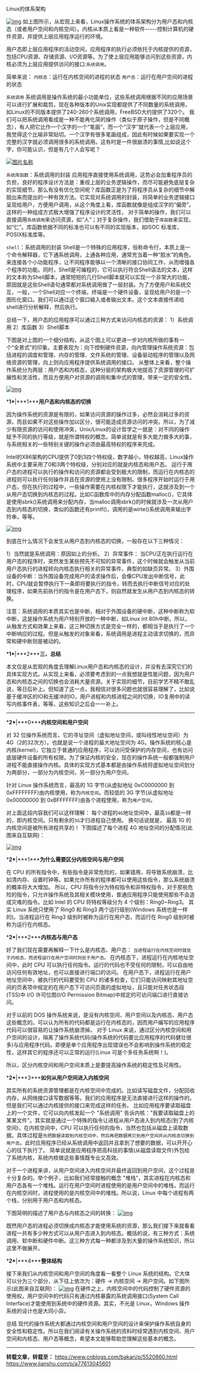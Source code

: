 Linux的体系架构

[![img](用户态和内核态.assets/1060878-20210108164234198-1644124255.png)](https://img2020.cnblogs.com/blog/1060878/202101/1060878-20210108164234198-1644124255.png)
如上图所示，从宏观上来看，Linux操作系统的体系架构分为用户态和内核态（或者用户空间和内核空间）。内核从本质上看是一种软件-----控制计算机的硬件资源，并提供上层应用程序运行的环境。

用户态即上层应用程序的活动空间，应用程序的执行必须依托于内核提供的资源，包括CPU资源、存储资源、I/O资源等。为了使上层应用能够访问到这些资源，内核必须为上层应用提供访问的接口:`系统调用`。

简单来说：
`内核态`：运行在内核空间的进程的状态
`用户态`：运行在用户空间的进程的状态

`系统调用`
系统调用是操作系统的最小功能单位，这些系统调用根据不同的应用场景可以进行扩展和裁剪，现在各种版本的Unix实现都提供了不同数量的系统调用，如Linux的不同版本提供了240-260个系统调用，FreeBSD大约提供了320个。
我们可以把系统调用看成是一种不能再化简的操作（类似于原子操作，但是不同概念），有人把它比作一个汉字的一个“笔画”，而一个“汉字”就代表一个上层应用，我觉得这个比喻非常贴切。一个汉字有很多笔画组成，因此有时候如果要实现一个完整的汉字就必须调用很多的系统调用。这有时是一件很崩溃的事情,比如说这个字，你可能认识，但是有几个人会写呢？

[![图片名称](用户态和内核态.assets/1060878-20210108164928230-495819299.png)](https://img2020.cnblogs.com/blog/1060878/202101/1060878-20210108164928230-495819299.png)

`系统库函数`：系统调用的封装
应用程序直接使用系统调用，这势必会加重程序员的负担，良好的程序设计方法是：重视上层的业务逻辑操作，而尽可能避免底层复杂的实现细节。那么有没有优化空间呢？库函数正是为了将程序员从复杂的细节中解脱出来而提出的一种有效方法。它实现对系统调用的封装，将简单的业务逻辑接口呈现给用户，方便用户调用，从这个角度上看，库函数就像是组成汉字的“偏旁”。这样的一种组成方式极大增强了程序设计的灵活性，
对于简单的操作，我们可以直接调用`系统调用`来访问资源，如“人”；对于复杂操作，我们借助于`库函数`来实现，如“仁”。库函数依据不同的标准也可以有不同的实现版本，如ISOC 标准库，POSIX标准库等。

`shell`：系统调用的封装
Shell是一个特殊的应用程序，俗称命令行，本质上是一个命令解释器，它下通系统调用，上通各种应用，通常充当着一种“胶水”的角色，来连接各个小功能程序，让不同程序能够以一个清晰的接口协同工作，从而增强各个程序的功能。同时，Shell是可编程的，它可以执行符合Shell语法的文本，这样的文本称为Shell脚本，通常短短的几行Shell脚本就可以实现一个非常大的功能，原因就是这些Shell语句通常都对系统调用做了一层封装。为了方便用户和系统交互，一般，一个Shell对应一个终端，终端是一个硬件设备，呈现给用户的是一个图形化窗口。我们可以通过这个窗口输入或者输出文本。这个文本直接传递给shell进行分析解释，然后执行。

总结一下，用户态的应用程序可以通过三种方式来访问内核态的资源：
1）系统调用
2）库函数
3）Shell脚本

下图是对上图的一个细分结构，从这个图上可以更进一步对内核所做的事有一个“全景式”的印象。主要表现为：向下控制硬件资源，向内管理操作系统资源：包括进程的调度和管理、内存的管理、文件系统的管理、设备驱动程序的管理以及网络资源的管理，向上则向应用程序提供系统调用的接口。
从整体上来看，整个操作系统分为两层：用户态和内核态，这种分层的架构极大地提高了资源管理的可扩展性和灵活性，而且方便用户对资源的调用和集中式的管理，带来一定的安全性。

[![img](用户态和内核态.assets/1060878-20210108162812247-2078921224.png)](https://img2020.cnblogs.com/blog/1060878/202101/1060878-20210108162812247-2078921224.png)

***1\***|***1\*****用户态和内核态的切换**

因为操作系统的资源是有限的，如果访问资源的操作过多，必然会消耗过多的资源，而且如果不对这些操作加以区分，很可能造成资源访问的冲突。所以，为了减少有限资源的访问和使用冲突，Unix/Linux的设计哲学之一就是：对不同的操作赋予不同的执行等级，就是所谓特权的概念。简单说就是有多大能力做多大的事，与系统相关的一些特别关键的操作必须由最高特权的程序来完成。

Intel的X86架构的CPU提供了0到3四个特权级，数字越小，特权越高，Linux操作系统中主要采用了0和3两个特权级，分别对应的就是内核态和用户态。
运行于用户态的进程可以执行的操作和访问的资源都会受到极大的限制，而运行在内核态的进程则可以执行任何操作并且在资源的使用上没有限制。很多程序开始时运行于用户态，但在执行的过程中，一些操作需要在内核权限下才能执行，这就涉及到一个从用户态切换到内核态的过程。比如C函数库中的内存分配函数malloc()，它具体是使用sbrk()系统调用来分配内存，当malloc调用sbrk()的时候就涉及一次从用户态到内核态的切换，类似的函数还有printf()，调用的是wirte()系统调用来输出字符串，等等。

[![img](用户态和内核态.assets/1060878-20210108162833550-138539281.png)](https://img2020.cnblogs.com/blog/1060878/202101/1060878-20210108162833550-138539281.png)

到底在什么情况下会发生从用户态到内核态的切换，一般存在以下三种情况：

1）当然就是系统调用：原因如上的分析。
2）异常事件： 当CPU正在执行运行在用户态的程序时，突然发生某些预先不可知的异常事件，这个时候就会触发从当前用户态执行的进程转向内核态执行相关的异常事件，典型的如缺页异常。
3）外围设备的中断：当外围设备完成用户的请求操作后，会像CPU发出中断信号，此时，CPU就会暂停执行下一条即将要执行的指令，转而去执行中断信号对应的处理程序，如果先前执行的指令是在用户态下，则自然就发生从用户态到内核态的转换。

注意：系统调用的本质其实也是中断，相对于外围设备的硬中断，这种中断称为软中断，这是操作系统为用户特别开放的一种中断，如Linux int 80h中断。所以，从触发方式和效果上来看，这三种切换方式是完全一样的，都相当于是执行了一个中断响应的过程。但是从触发的对象来看，系统调用是进程主动请求切换的，而异常和硬中断则是被动的。

***1\***|***2\*****三、总结**

本文仅是从宏观的角度去理解Linux用户态和内核态的设计，并没有去深究它们的具体实现方式。从实现上来看，必须要考虑到的一点我想就是性能问题，因为用户态和内核态之间的切换也会消耗大量资源。关于实现的细节，目前学艺不精不敢乱说，等日后补上。但知道了这一点，我相信对很多问题也就很容易理解了，比如说基于缓冲区的IO和无缓冲的IO，用户进程和内核进程之间的切换，IO复用中的读写内核事件表，等等，这些知识之后会一一补上。

------

***2\***|***0\*****内核空间和用户空间**

对 32 位操作系统而言，它的寻址空间（虚拟地址空间，或叫线性地址空间）为 4G（2的32次方）。也就是说一个进程的最大地址空间为 4G。操作系统的核心是内核(kernel)，它独立于普通的应用程序，可以访问受保护的内存空间，也有访问底层硬件设备的所有权限。为了保证内核的安全，现在的操作系统一般都强制用户进程不能直接操作内核。具体的实现方式基本都是由操作系统将虚拟地址空间划分为两部分，一部分为内核空间，另一部分为用户空间。

针对 Linux 操作系统而言，最高的 1G 字节(从虚拟地址 0xC0000000 到 0xFFFFFFFF)由内核使用，称为`内核空间`。而较低的 3G 字节(从虚拟地址 0x00000000 到 0xBFFFFFFF)由各个进程使用，称为`用户空间`。

对上面这段内容我们可以这样理解：
每个进程的`4G`地址空间中，最高`1G`都是一样的，即内核空间。只有剩余的`3G`才归进程自己使用。
换句话说就是， 最高 1G 的内核空间是被所有进程共享的！
下图描述了每个进程 4G 地址空间的分配情况(此图来自互联网)：

[![img](用户态和内核态.assets/1060878-20210108162524097-1202600653.png)](https://img2020.cnblogs.com/blog/1060878/202101/1060878-20210108162524097-1202600653.png)

***2\***|***1\*****为什么需要区分内核空间与用户空间**

在 CPU 的所有指令中，有些指令是非常危险的，如果错用，将导致系统崩溃，比如清内存、设置时钟等。如果允许所有的程序都可以使用这些指令，那么系统崩溃的概率将大大增加。
所以，CPU 将指令分为特权指令和非特权指令，对于那些危险的指令，只允许操作系统及其相关模块使用，普通应用程序只能使用那些不会造成灾难的指令。比如 Intel 的 CPU 将特权等级分为 4 个级别：Ring0~Ring3。
其实 Linux 系统只使用了 Ring0 和 Ring3 两个运行级别(Windows 系统也是一样的)。当进程运行在 Ring3 级别时被称为运行在用户态，而运行在 Ring0 级别时被称为运行在内核态。

***2\***|***2\*****内核态与用户态**

好了我们现在需要再解释一下什么是内核态、用户态：
`当进程运行在内核空间时就处于内核态，而进程运行在用户空间时则处于用户态。`
在内核态下，进程运行在内核地址空间中，此时 CPU 可以执行任何指令。运行的代码也不受任何的限制，可以自由地访问任何有效地址，也可以直接进行端口的访问。
在用户态下，进程运行在用户地址空间中，被执行的代码要受到 CPU 的诸多检查，它们只能访问映射其地址空间的页表项中规定的在用户态下可访问页面的虚拟地址，且只能对任务状态段(TSS)中 I/O 许可位图(I/O Permission Bitmap)中规定的可访问端口进行直接访问。

对于以前的 DOS 操作系统来说，是没有内核空间、用户空间以及内核态、用户态这些概念的。可以认为所有的代码都是运行在内核态的，因而用户编写的应用程序代码可以很容易的让操作系统崩溃掉。
对于 Linux 来说，通过区分内核空间和用户空间的设计，隔离了操作系统代码(操作系统的代码要比应用程序的代码健壮很多)与应用程序代码。即便是单个应用程序出现错误也不会影响到操作系统的稳定性，这样其它的程序还可以正常的运行(Linux 可是个多任务系统啊！)。

所以，区分内核空间和用户空间本质上是要提高操作系统的稳定性及可用性。

***2\***|***3\*****如何从用户空间进入内核空间**

其实所有的系统资源管理都是在内核空间中完成的。比如读写磁盘文件，分配回收内存，从网络接口读写数据等等。我们的应用程序是无法直接进行这样的操作的。但是我们可以通过内核提供的接口来完成这样的任务。
比如应用程序要读取磁盘上的一个文件，它可以向内核发起一个 "系统调用" 告诉内核："我要读取磁盘上的某某文件"。其实就是通过一个特殊的指令让进程从用户态进入到内核态(到了内核空间)，在内核空间中，CPU 可以执行任何的指令，当然也包括从磁盘上读取数据。具体过程是`先把数据读取到内核空间中，然后再把数据拷贝到用户空间并从内核态切换到用户态`。此时应用程序已经从系统调用中返回并且拿到了想要的数据，可以开开心心的往下执行了。
简单说就是应用程序把高科技的事情(从磁盘读取文件)外包给了系统内核，系统内核做这些事情既专业又高效。

对于一个进程来讲，从用户空间进入内核空间并最终返回到用户空间，这个过程是十分复杂的。举个例子，比如我们经常接触的概念 "堆栈"，其实进程在内核态和用户态各有一个堆栈。运行在用户空间时进程使用的是用户空间中的堆栈，而运行在内核空间时，进程使用的是内核空间中的堆栈。所以说，Linux 中每个进程有两个栈，分别用于用户态和内核态。

下图简明的描述了用户态与内核态之间的转换：
[![img](用户态和内核态.assets/1060878-20210108162619012-1870568668.png)](https://img2020.cnblogs.com/blog/1060878/202101/1060878-20210108162619012-1870568668.png)

既然用户态的进程必须切换成内核态才能使用系统的资源，那么我们接下来就看看进程一共有多少种方式可以从用户态进入到内核态。概括的说，有三种方式：系统调用、软中断和硬件中断。这三种方式每一种都涉及到大量的操作系统知识，所以这里不做展开。

***2\***|***4\*****整体结构**

接下来我们从内核空间和用户空间的角度看一看整个 Linux 系统的结构。它大体可以分为三个部分，从下往上依次为：硬件 -> 内核空间 -> 用户空间。如下图所示(此图来自互联网)：
[![img](用户态和内核态.assets/1060878-20210108162643342-880750426.png)](https://img2020.cnblogs.com/blog/1060878/202101/1060878-20210108162643342-880750426.png)
在硬件之上，内核空间中的代码控制了硬件资源的使用权，用户空间中的代码只有通过内核暴露的系统调用接口(System Call Interface)才能使用到系统中的硬件资源。其实，不光是 Linux，Windows 操作系统的设计也是大同小异。

总结
现代的操作系统大都通过内核空间和用户空间的设计来保护操作系统自身的安全性和稳定性。所以在我们阅读有关操作系统的资料时经常遇到内核空间、用户空间和内核态、用户态等概念，希望本文能够帮助您理解这些基本的概念。

------

**转载文章，转载至：**
https://www.cnblogs.com/bakari/p/5520860.html
https://www.jianshu.com/p/a77613045601